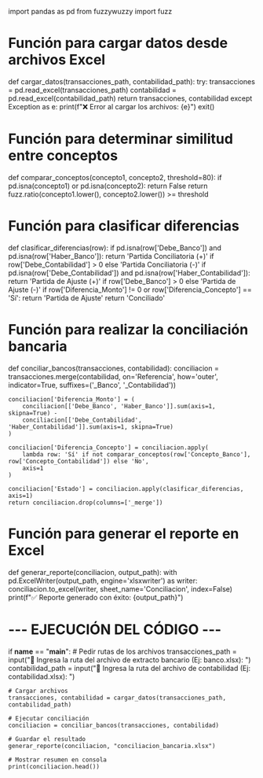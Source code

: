import pandas as pd
from fuzzywuzzy import fuzz

# Función para cargar datos desde archivos Excel
def cargar_datos(transacciones_path, contabilidad_path):
    try:
        transacciones = pd.read_excel(transacciones_path)
        contabilidad = pd.read_excel(contabilidad_path)
        return transacciones, contabilidad
    except Exception as e:
        print(f"❌ Error al cargar los archivos: {e}")
        exit()

# Función para determinar similitud entre conceptos
def comparar_conceptos(concepto1, concepto2, threshold=80):
    if pd.isna(concepto1) or pd.isna(concepto2):
        return False
    return fuzz.ratio(concepto1.lower(), concepto2.lower()) >= threshold

# Función para clasificar diferencias
def clasificar_diferencias(row):
    if pd.isna(row['Debe_Banco']) and pd.isna(row['Haber_Banco']):
        return 'Partida Conciliatoria (+)' if row['Debe_Contabilidad'] > 0 else 'Partida Conciliatoria (-)'
    if pd.isna(row['Debe_Contabilidad']) and pd.isna(row['Haber_Contabilidad']):
        return 'Partida de Ajuste (+)' if row['Debe_Banco'] > 0 else 'Partida de Ajuste (-)'
    if row['Diferencia_Monto'] != 0 or row['Diferencia_Concepto'] == 'Sí':
        return 'Partida de Ajuste'
    return 'Conciliado'

# Función para realizar la conciliación bancaria
def conciliar_bancos(transacciones, contabilidad):
    conciliacion = transacciones.merge(contabilidad, on='Referencia', how='outer', indicator=True, suffixes=('_Banco', '_Contabilidad'))
    
    conciliacion['Diferencia_Monto'] = (
        conciliacion[['Debe_Banco', 'Haber_Banco']].sum(axis=1, skipna=True) - 
        conciliacion[['Debe_Contabilidad', 'Haber_Contabilidad']].sum(axis=1, skipna=True)
    )
    
    conciliacion['Diferencia_Concepto'] = conciliacion.apply(
        lambda row: 'Sí' if not comparar_conceptos(row['Concepto_Banco'], row['Concepto_Contabilidad']) else 'No',
        axis=1
    )
    
    conciliacion['Estado'] = conciliacion.apply(clasificar_diferencias, axis=1)
    return conciliacion.drop(columns=['_merge'])

# Función para generar el reporte en Excel
def generar_reporte(conciliacion, output_path):
    with pd.ExcelWriter(output_path, engine='xlsxwriter') as writer:
        conciliacion.to_excel(writer, sheet_name='Conciliacion', index=False)
    print(f"✅ Reporte generado con éxito: {output_path}")

# --- EJECUCIÓN DEL CÓDIGO ---
if __name__ == "__main__":
    # Pedir rutas de los archivos
    transacciones_path = input("📂 Ingresa la ruta del archivo de extracto bancario (Ej: banco.xlsx): ")
    contabilidad_path = input("📂 Ingresa la ruta del archivo de contabilidad (Ej: contabilidad.xlsx): ")

    # Cargar archivos
    transacciones, contabilidad = cargar_datos(transacciones_path, contabilidad_path)

    # Ejecutar conciliación
    conciliacion = conciliar_bancos(transacciones, contabilidad)

    # Guardar el resultado
    generar_reporte(conciliacion, "conciliacion_bancaria.xlsx")

    # Mostrar resumen en consola
    print(conciliacion.head())

